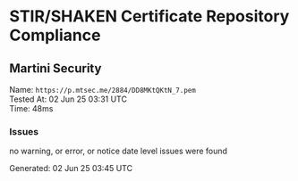 # STIR/SHAKEN Certificate Repository Compliance

## Martini Security

Name: `https://p.mtsec.me/2884/DD8MKtQKtN_7.pem`\
Tested At: 02 Jun 25 03:31 UTC\
Time: 48ms

### Issues

no warning, or error, or notice date level issues were found

Generated: 02 Jun 25 03:45 UTC